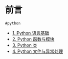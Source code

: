 
# 前言


`#python` 

- [1.  Python 语言基础](/post/f243cdf92657516ea7bb60c541b3eb61.html)
- [2. Python 函数与模块](/post/e0abc9a5b128589a95b1da5a9c72fafb.html)
- [3. Python 类](/post/b35fb3cd5f3c535bb191db5687c23d92.html)
- [4. Python 文件与异常处理](/post/27114d670b6e57f880be232ceac34467.html)

